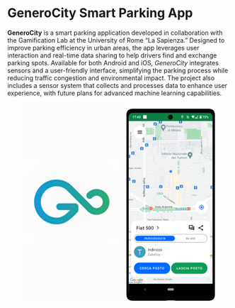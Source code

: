 # GeneroCity Smart Parking App
**GeneroCity** is a smart parking application developed in collaboration with the Gamification Lab at the University of Rome “La Sapienza.” Designed to improve parking efficiency in urban areas, the app leverages user interaction and real-time data sharing to help drivers find and exchange parking spots. Available for both Android and iOS, *GeneroCity* integrates sensors and a user-friendly interface, simplifying the parking process while reducing traffic congestion and environmental impact. The project also includes a sensor system that collects and processes data to enhance user experience, with future plans for advanced machine learning capabilities.

<div align="center">
  <img src="./README_images/logo_colori.jpg" alt="GeneroCity Logo" width="230">
  <img src="./README_images/android_preview.png" alt="App Preview" width="200">
</div>
